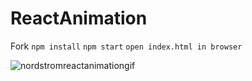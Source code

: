 # ReactAnimation

Fork `npm install` `npm start` `open index.html in browser`


![nordstromreactanimationgif](https://user-images.githubusercontent.com/18604203/29135575-73de49fa-7cef-11e7-88e1-72e40dd31677.gif)


